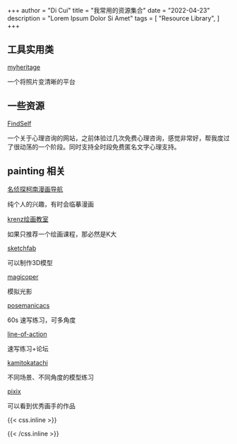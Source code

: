 +++
author = "Di Cui"
title = "我常用的资源集合"
date = "2022-04-23"
description = "Lorem Ipsum Dolor Si Amet"
tags = [
    "Resource Library",
]
+++



## 工具实用类


[myheritage]()

一个将照片变清晰的平台

## 一些资源

[FindSelf](https://www.findself.org/#/talk)

一个关于心理咨询的网站，之前体验过几次免费心理咨询，感觉非常好，帮我度过了很动荡的一个阶段。同时支持全时段免费匿名文字心理支持。


## painting 相关

[名侦探柯南漫画导航](https://tieba.baidu.com/p/3383251367?p_tk=184767xqGQiUCvGUQ905bahTflLargmIrpA2i%2FNeeIWo1WnjMprLBiRdwQ34owrsIfkt1bJwWmpCXnIIHDwR5bEzpXzkjHOGpFiCMV1pybBPo144Yl63PG3kDawTPHVCL7flQh1I281%2BQ9DHiGhMCht8pw%3D%3D&p_timestamp=1674630601&p_sign=7cb3b1d6d25a438b2125ae2acda93aa5&p_signature=7cb3b1d6d25a438b2125ae2acda93aa5&__pc2ps_ab=184767xqGQiUCvGUQ905bahTflLargmIrpA2i%2FNeeIWo1WnjMprLBiRdwQ34owrsIfkt1bJwWmpCXnIIHDwR5bEzpXzkjHOGpFiCMV1pybBPo144Yl63PG3kDawTPHVCL7flQh1I281%2BQ9DHiGhMCht8pw%3D%3D|1674630601|7cb3b1d6d25a438b2125ae2acda93aa5|7cb3b1d6d25a438b2125ae2acda93aa5&red_tag=0602369799)

纯个人的兴趣，有时会临摹漫画

[krenz绘画教室](https://krenz.art/)

如果只推荐一个绘画课程，那必然是K大

[sketchfab](https://sketchfab.com/)

可以制作3D模型

[magicoper](https://magicposer.com/)

模拟光影

[posemanicacs](https://www.posemaniacs.com/zh-Hans)

60s 速写练习，可多角度

[line-of-action](https://line-of-action.com/zh)

速写练习+论坛

[kamitokatachi](https://www.kamitokatachi.com/)

不同场景、不同角度的模型练习

[pixix](https://www.pixiv.net/)

可以看到优秀画手的作品



{{< css.inline >}}

<style>
.canon { background: white; width: 100%; height: auto; }
</style>

{{< /css.inline >}}
